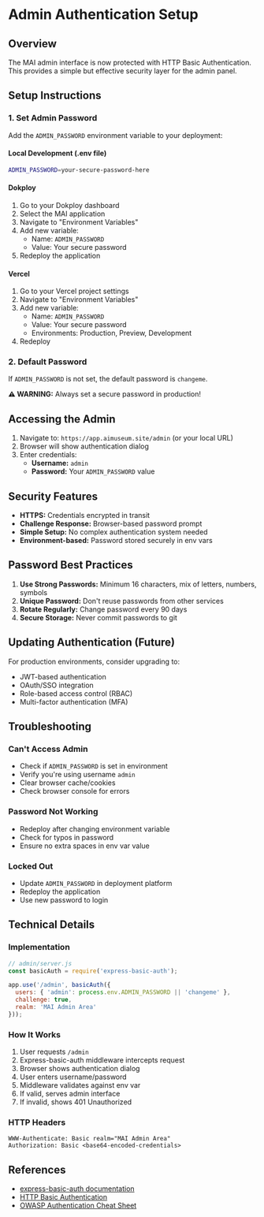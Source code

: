 # Admin Authentication Setup

## Overview

The MAI admin interface is now protected with HTTP Basic Authentication. This provides a simple but effective security layer for the admin panel.

## Setup Instructions

### 1. Set Admin Password

Add the `ADMIN_PASSWORD` environment variable to your deployment:

#### Local Development (.env file)
```bash
ADMIN_PASSWORD=your-secure-password-here
```

#### Dokploy
1. Go to your Dokploy dashboard
2. Select the MAI application
3. Navigate to "Environment Variables"
4. Add new variable:
   - Name: `ADMIN_PASSWORD`
   - Value: Your secure password
5. Redeploy the application

#### Vercel
1. Go to your Vercel project settings
2. Navigate to "Environment Variables"
3. Add new variable:
   - Name: `ADMIN_PASSWORD`
   - Value: Your secure password
   - Environments: Production, Preview, Development
4. Redeploy

### 2. Default Password

If `ADMIN_PASSWORD` is not set, the default password is `changeme`.

**⚠️ WARNING:** Always set a secure password in production!

## Accessing the Admin

1. Navigate to: `https://app.aimuseum.site/admin` (or your local URL)
2. Browser will show authentication dialog
3. Enter credentials:
   - **Username:** `admin`
   - **Password:** Your `ADMIN_PASSWORD` value

## Security Features

- **HTTPS:** Credentials encrypted in transit
- **Challenge Response:** Browser-based password prompt
- **Simple Setup:** No complex authentication system needed
- **Environment-based:** Password stored securely in env vars

## Password Best Practices

1. **Use Strong Passwords:** Minimum 16 characters, mix of letters, numbers, symbols
2. **Unique Password:** Don't reuse passwords from other services
3. **Rotate Regularly:** Change password every 90 days
4. **Secure Storage:** Never commit passwords to git

## Updating Authentication (Future)

For production environments, consider upgrading to:
- JWT-based authentication
- OAuth/SSO integration
- Role-based access control (RBAC)
- Multi-factor authentication (MFA)

## Troubleshooting

### Can't Access Admin
- Check if `ADMIN_PASSWORD` is set in environment
- Verify you're using username `admin`
- Clear browser cache/cookies
- Check browser console for errors

### Password Not Working
- Redeploy after changing environment variable
- Check for typos in password
- Ensure no extra spaces in env var value

### Locked Out
- Update `ADMIN_PASSWORD` in deployment platform
- Redeploy the application
- Use new password to login

## Technical Details

### Implementation
```javascript
// admin/server.js
const basicAuth = require('express-basic-auth');

app.use('/admin', basicAuth({
  users: { 'admin': process.env.ADMIN_PASSWORD || 'changeme' },
  challenge: true,
  realm: 'MAI Admin Area'
}));
```

### How It Works
1. User requests `/admin`
2. Express-basic-auth middleware intercepts request
3. Browser shows authentication dialog
4. User enters username/password
5. Middleware validates against env var
6. If valid, serves admin interface
7. If invalid, shows 401 Unauthorized

### HTTP Headers
```
WWW-Authenticate: Basic realm="MAI Admin Area"
Authorization: Basic <base64-encoded-credentials>
```

## References

- [express-basic-auth documentation](https://www.npmjs.com/package/express-basic-auth)
- [HTTP Basic Authentication](https://developer.mozilla.org/en-US/docs/Web/HTTP/Authentication)
- [OWASP Authentication Cheat Sheet](https://cheatsheetseries.owasp.org/cheatsheets/Authentication_Cheat_Sheet.html)

